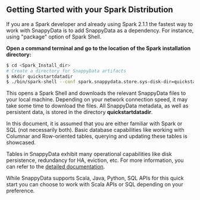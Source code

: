 
<a id="getting-started-with-your-spark-distribution"></a>
## Getting Started with your Spark Distribution

If you are a Spark developer and already using Spark 2.1.1 the fastest way to work with SnappyData is to add SnappyData as a dependency. For instance, using "package" option of Spark Shell.

**Open a command terminal and go to the location of the Spark installation directory:**
```bash
$ cd <Spark_Install_dir>
# Create a directory for SnappyData artifacts
$ mkdir quickstartdatadir
$ ./bin/spark-shell --conf spark.snappydata.store.sys-disk-dir=quickstartdatadir --conf spark.snappydata.store.log-file=quickstartdatadir/quickstart.log --packages "SnappyDataInc:snappydata:0.9-s_2.11"
```

This opens a Spark Shell and downloads the relevant SnappyData files to your local machine. Depending on your network connection speed, it may take some time to download the files. 
All SnappyData metadata, as well as persistent data, is stored in the directory **quickstartdatadir**.

<a id="Start_quickStart"></a>
In this document, it is assumed that you are either familiar with Spark or SQL (not necessarily both). Basic database capabilities like working with Columnar and Row-oriented tables, querying and updating these tables is showcased.

Tables in SnappyData exhibit many operational capabilities like disk persistence, redundancy for HA, eviction, etc. For more information, you can refer to the [detailed documentation](../programming_guide.md#ddl). 

While SnappyData supports Scala, Java, Python, SQL APIs for this quick start you can choose to work with Scala APIs or SQL depending on your preference.

